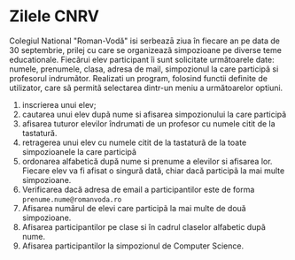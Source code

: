 # Zilele CNRV
Colegiul National "Roman-Vodă" isi serbeazā ziua în fiecare an pe data de 30 septembrie, prilej cu care se organizeazã simpozioane pe diverse teme educationale. Fiecãrui elev participant îi sunt solicitate următoarele date: numele, prenumele, clasa, adresa de mail, simpozionul la care participã si profesorul indrumãtor.
Realizati un program, folosind functii definite de utilizator, care sã permitã selectarea dintr-un meniu a următoarelor optiuni.
1) inscrierea unui elev;
2) cautarea unui elev dupã nume si afisarea simpozionului la care participã
3) afisarea tuturor elevilor îndrumati de un profesor cu numele citit de la tastatură.
4) retragerea unui elev cu numele citit de la tastaturã de la toate simpozioanele la care participã
5) ordonarea alfabetică după nume si prenume a elevilor si afisarea lor. Fiecare elev va fi afisat o singură dată, chiar dacă participã la mai multe simpozioane.
6) Verificarea dacă adresa de email a participantilor este de forma `prenume.nume@romanvoda.ro`
7) Afisarea numărul de elevi care participã la mai multe de două simpozioane.
8) Afisarea participantilor pe clase si în cadrul claselor alfabetic dupã nume.
9) Afisarea participantilor la simpozionul de Computer Science.